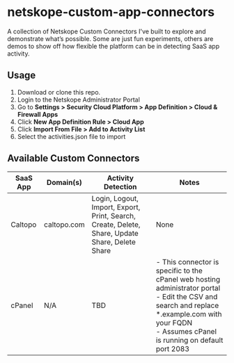 # netskope-custom-app-connectors
A collection of Netskope Custom Connectors I've built to explore and demonstrate what’s possible. Some are just fun experiments, others are demos to show off how flexible the platform can be in detecting SaaS app activity.

## Usage
1. Download or clone this repo.
2. Login to the Netskope Administrator Portal
3. Go to **Settings > Security Cloud Platform > App Definition > Cloud & Firewall Apps**
4. Click **New App Definition Rule > Cloud App**
5. Click **Import From File > Add to Activity List**
6. Select the activities.json file to import

## Available Custom Connectors
| SaaS App  | Domain(s) | Activity Detection | Notes |
| ------------- | ------------- | ------------- | ------------- |
| Caltopo  | caltopo.com  |Login, Logout, Import, Export, Print, Search, Create, Delete, Share, Update Share, Delete Share| None |
| cPanel  | N/A | TBD |- This connector is specific to the cPanel web hosting administrator portal<br>- Edit the CSV and search and replace *.example.com with your FQDN<br>- Assumes cPanel is running on default port 2083|
